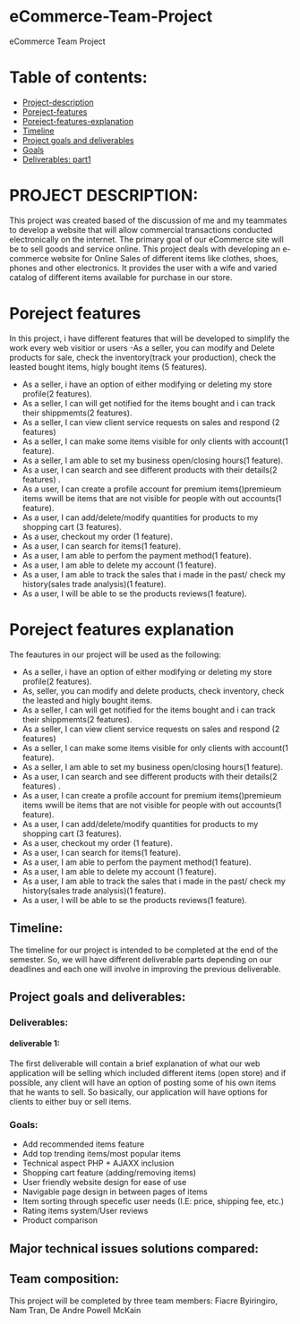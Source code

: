 # eCommerce-Team-Project
eCommerce Team Project


# Table of contents:
- [Project-description](#PROJECT-DESCRIPTION)
- [Poreject-features](#Poreject-features)
- [Poreject-features-explanation](#Poreject-features-explanation)
- [Timeline](#Timeline)
- [Project goals and deliverables](#Project-goals-and-deliverables)
- [Goals](#Goals)
- [Deliverables: part1](#deliverables)
# PROJECT DESCRIPTION:
This project was created based of the discussion of me and my teammates to develop a website that will allow commercial transactions conducted electronically on the internet. The primary goal of our eCommerce site will be to sell goods and service online. This project deals with developing an e-commerce website for Online Sales of different items like clothes, shoes, phones and other electronics. It provides the user with a wife and varied catalog of different items available for purchase in our store.

# Poreject features
In this project, i have different features that will be developed to simplify the work every web visitior or users
 -As a seller, you can modify and Delete products for sale, check the inventory(track your production), check the leasted bought items, higly bought items (5 features).
 - As a seller, i have an option of either modifying or deleting my store profile(2 features). 
 - As a seller, I can will get notified for the items bought and i can track their shippmemts(2 features).
 - As a seller, I can view client service requests on sales and respond (2 features)
 - As a seller, I can make some items visible for only clients with account(1 feature).
 - As a seller, I am able to set my business open/closing hours(1 feature).
 - As a user, I can search and see different products with their details(2 features)  .
 - As a user, I can create a profile account for premium items()premieum items wwill be items that are not visible for people with out accounts(1 feature).
 - As a user, I can add/delete/modify quantities for products to my shopping cart (3 features).
 - As a user, checkout my order (1 feature).
 - As a user, I can search for items(1 feature).
 - As a user, I am able to perfom the payment method(1 feature). 
 - As a user, I am able to delete my account (1 feature).
 - As a user, I am able to track the sales that i made in the past/ check my history(sales trade analysis)(1 feature).
 - As a user, I will be able to se the products reviews(1 feature).
 
 # Poreject features explanation
The feautures in our project will be used as the following: 
 
 - As a seller, i have an option of either modifying or deleting my store profile(2 features). 
 - As, seller, you can modify and delete products, check inventory, check the leasted and higly bought items.
 - As a seller, I can will get notified for the items bought and i can track their shippmemts(2 features).
 - As a seller, I can view client service requests on sales and respond (2 features)
 - As a seller, I can make some items visible for only clients with account(1 feature).
 - As a seller, I am able to set my business open/closing hours(1 feature).
 - As a user, I can search and see different products with their details(2 features)  .
 - As a user, I can create a profile account for premium items()premieum items wwill be items that are not visible for people with out accounts(1 feature).
 - As a user, I can add/delete/modify quantities for products to my shopping cart (3 features).
 - As a user, checkout my order (1 feature).
 - As a user, I can search for items(1 feature).
 - As a user, I am able to perfom the payment method(1 feature). 
 - As a user, I am able to delete my account (1 feature).
 - As a user, I am able to track the sales that i made in the past/ check my history(sales trade analysis)(1 feature).
 - As a user, I will be able to se the products reviews(1 feature).

## Timeline: 

The timeline for our project is intended to be completed at the end of the semester. So, we will have different deliverable parts depending on our deadlines and each one will involve in improving the previous deliverable.

## Project goals and deliverables:
### Deliverables:
#### deliverable 1:
The first deliverable will contain a brief explanation of what our web application will be selling which included different items (open store) and if possible, any client will have an option of posting some of his own items that he wants to sell. So basically, our application will have options for clients to either buy or sell items. 

### Goals: 
- Add recommended items feature 
- Add top trending items/most popular items
- Technical aspect PHP + AJAXX inclusion
- Shopping cart feature (adding/removing items)
- User friendly website design for ease of use
- Navigable page design in between pages of items
- Item sorting through specefic user needs (I.E: price, shipping fee, etc.)
- Rating items system/User reviews
- Product comparison
## Major technical issues solutions compared:
 

## Team composition: 

This project will be completed by three team members: Fiacre Byiringiro, Nam Tran, De Andre Powell McKain
